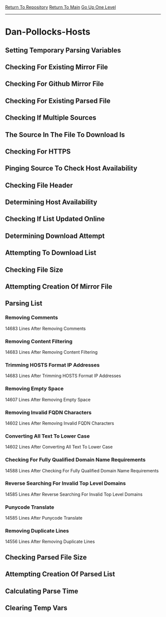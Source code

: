 [Return To Repository](https://github.com/deathbybandaid/piholeparser/)
[Return To Main](https://github.com/deathbybandaid/piholeparser/blob/master/RecentRunLogs/Mainlog.md)
[Go Up One Level](https://github.com/deathbybandaid/piholeparser/blob/master/RecentRunLogs/TopLevelScripts/30-Processing-External-Blacklists.md)
____________________________________
# Dan-Pollocks-Hosts
## Setting Temporary Parsing Variables
## Checking For Existing Mirror File
## Checking For Github Mirror File
## Checking For Existing Parsed File
## Checking If Multiple Sources
## The Source In The File To Download Is
## Checking For HTTPS
## Pinging Source To Check Host Availability
## Checking File Header
## Determining Host Availability
## Checking If List Updated Online
## Determining Download Attempt
## Attempting To Download List
## Checking File Size
## Attempting Creation Of Mirror File
## Parsing List
### Removing Comments
14683 Lines After Removing Comments
### Removing Content Filtering
14683 Lines After Removing Content Filtering
### Trimming HOSTS Format IP Addresses
14683 Lines After Trimming HOSTS Format IP Addresses
### Removing Empty Space
14607 Lines After Removing Empty Space
### Removing Invalid FQDN Characters
14602 Lines After Removing Invalid FQDN Characters
### Converting All Text To Lower Case
14602 Lines After Converting All Text To Lower Case
### Checking For Fully Qualified Domain Name Requirements
14588 Lines After Checking For Fully Qualified Domain Name Requirements
### Reverse Searching For Invalid Top Level Domains
14585 Lines After Reverse Searching For Invalid Top Level Domains
### Punycode Translate
14585 Lines After Punycode Translate
### Removing Duplicate Lines
14556 Lines After Removing Duplicate Lines
## Checking Parsed File Size
## Attempting Creation Of Parsed List
## Calculating Parse Time
## Clearing Temp Vars
